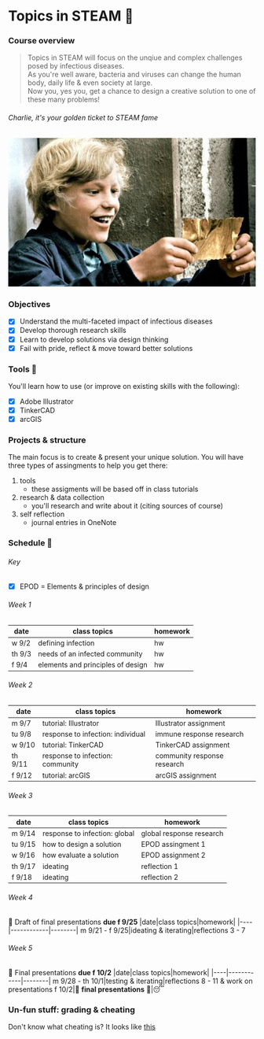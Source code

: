 # Topics in STEAM&nbsp;:nut_and_bolt:

### Course overview 
> Topics in STEAM will focus on the unqiue and complex challenges posed by infectious diseases.\
> As you're well aware, bacteria and viruses can change the human body, daily life & even society at large.\
> Now you, yes you, get a chance to design a creative solution to one of these many problems!
###### Charlie, it's your golden ticket to STEAM fame
![goldenTicket](goldenTicket.jpg)

### Objectives
  - [x] Understand the multi-faceted impact of infectious diseases
  - [x] Develop thorough research skills 
  - [x] Learn to develop solutions via design thinking 
  - [x] Fail with pride, reflect & move toward better solutions
### Tools&nbsp;:wrench:
You'll learn how to use (or improve on existing skills with the following):
  - [x] Adobe Illustrator
  - [x] TinkerCAD
  - [x] arcGIS
### Projects & structure
The main focus is to create & present your unique solution.
You will have three types of assingments to help you get there:
  1. tools
      - these assigments will be based off in class tutorials
  2. research & data collection
      - you'll research and write about it (citing sources of course)
  3. self reflection
      - journal entries in OneNote

### Schedule&nbsp;:calendar:
  
  ###### Key
  - [x] EPOD = Elements & principles of design
  
  ###### Week 1
  |date|class topics|homework|
  |----|------------|--------|
  w 9/2|defining infection|hw
  th 9/3|needs of an infected community|hw
  f 9/4|elements and principles of design|hw
  ###### Week 2
  |date|class topics|homework|
  |----|------------|--------|
  m 9/7|tutorial: Illustrator|Illustrator assignment
  tu 9/8|response to infection: individual|immune response research
  w 9/10|tutorial: TinkerCAD|TinkerCAD assignment
  th 9/11|response to infection: community|community response research
  f 9/12|tutorial: arcGIS|arcGIS assignment
  ###### Week 3
  |date|class topics|homework|
  |----|------------|--------|
  m 9/14|response to infection: global|global response research
  tu 9/15|how to design a solution|EPOD assingment 1
  w 9/16|how evaluate a solution|EPOD assignment 2
  th 9/17|ideating|reflection 1
  f 9/18|ideating|reflection 2
  ###### Week 4
  :pushpin: Draft of final presentations **due f 9/25**
  |date|class topics|homework|
  |----|------------|--------|
  m 9/21 - f 9/25|ideating & iterating|reflections 3 - 7
  ###### Week 5
  :pushpin: Final presentations **due f 10/2**
  |date|class topics|homework|
  |----|------------|--------|
  m 9/28 - th 10/1|testing & iterating|reflections 8 - 11 & work on presentations
  f 10/2|:tada:&nbsp;**final presentations**&nbsp;:tada:|:sleeping:
  
 ### Un-fun stuff: grading & cheating
 Don't know what cheating is? It looks like [this](https://static01.nyt.com/images/2012/10/23/sports/YJPARMSTRONG1/YJPARMSTRONG1-superJumbo.jpg?quality=90&auto=webp)

